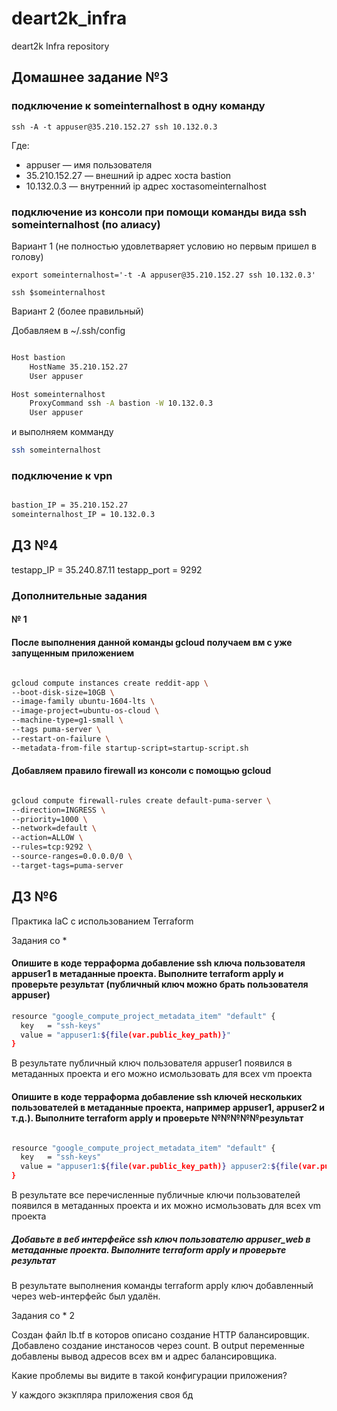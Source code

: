 # deart2k_infra
deart2k Infra repository


## Домашнее задание №3  

### подключение к someinternalhost в одну команду   

```ssh -A -t appuser@35.210.152.27 ssh 10.132.0.3 ```  

Где:  
- appuser — имя пользователя  
- 35.210.152.27 —  внешний ip адрес хоста bastion  
- 10.132.0.3  — внутренний ip адрес хостаsomeinternalhost  

### подключение из консоли при помощи команды вида ssh someinternalhost (по алиасу)

Вариант 1 (не полностью удовлетваряет условию но первым пришел в голову)

```
export someinternalhost='-t -A appuser@35.210.152.27 ssh 10.132.0.3'

ssh $someinternalhost
```

Вариант 2 (более правильный)

Добавляем в ~/.ssh/config  

```bash

Host bastion
    HostName 35.210.152.27
    User appuser

Host someinternalhost
    ProxyCommand ssh -A bastion -W 10.132.0.3 
    User appuser

```

и выполняем комманду 
```bash
ssh someinternalhost
```

### подключение к vpn  

```bash

bastion_IP = 35.210.152.27
someinternalhost_IP = 10.132.0.3

```
## ДЗ №4  

testapp_IP = 35.240.87.11
testapp_port = 9292


### Дополнительные задания  

#### № 1 
#### После выполнения данной команды gcloud получаем вм с уже запущенным приложением  

```bash

gcloud compute instances create reddit-app \
--boot-disk-size=10GB \
--image-family ubuntu-1604-lts \
--image-project=ubuntu-os-cloud \
--machine-type=g1-small \
--tags puma-server \
--restart-on-failure \
--metadata-from-file startup-script=startup-script.sh

```

#### Добавляем правило firewall из консоли с помощью gcloud

```bash

gcloud compute firewall-rules create default-puma-server \
--direction=INGRESS \
--priority=1000 \
--network=default \
--action=ALLOW \
--rules=tcp:9292 \
--source-ranges=0.0.0.0/0 \
--target-tags=puma-server

```


## ДЗ №6 

Практика IaC с использованием Terraform

Задания со *

#### Опишите в коде терраформа добавление ssh ключа пользователя appuser1 в метаданные проекта. Выполните terraform apply и проверьте результат (публичный ключ можно брать пользователя appuser)  

```bash
resource "google_compute_project_metadata_item" "default" {
  key   = "ssh-keys"
  value = "appuser1:${file(var.public_key_path)}"
}

```

В результате публичный ключ пользователя appuser1 появился в метаданных проекта и его можно исмользовать для всех vm проекта



#### Опишите в коде терраформа добавление ssh ключей нескольких пользователей в метаданные проекта, например appuser1, appuser2 и т.д.). Выполните terraform apply и проверьте №№№№№результат

```bash

resource "google_compute_project_metadata_item" "default" {
  key   = "ssh-keys"
  value = "appuser1:${file(var.public_key_path)} appuser2:${file(var.public_key_path)} appuser3:${file(var.public_key_path)}"
}

```

В результате все перечисленные публичные ключи пользователей появился в метаданных проекта и их можно исмользовать для всех vm проекта

##### Добавьте в веб интерфейсе ssh ключ пользователю appuser_web в метаданные проекта. Выполните terraform apply и проверьте результат

В результате выполнения команды terraform apply ключ добавленный через web-интерфейс был удалён.

Задания со * 2

Создан файл lb.tf в которов описано создание HTTP балансировщик. Добавлено создание инстаносов через count. В  output  переменные добавлены вывод адресов всех вм и адрес балансировщика.

Какие проблемы вы видите в такой конфигурации приложения?

У каждого экзкпляра приложения своя бд

